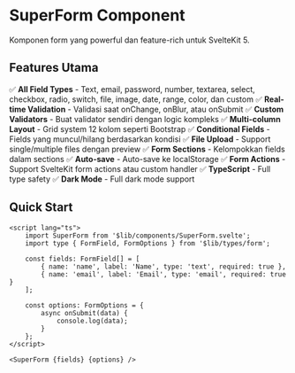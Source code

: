 # SuperForm Component

Komponen form yang powerful dan feature-rich untuk SvelteKit 5.

## Features Utama

✅ **All Field Types** - Text, email, password, number, textarea, select, checkbox, radio, switch, file, image, date, range, color, dan custom
✅ **Real-time Validation** - Validasi saat onChange, onBlur, atau onSubmit
✅ **Custom Validators** - Buat validator sendiri dengan logic kompleks
✅ **Multi-column Layout** - Grid system 12 kolom seperti Bootstrap
✅ **Conditional Fields** - Fields yang muncul/hilang berdasarkan kondisi
✅ **File Upload** - Support single/multiple files dengan preview
✅ **Form Sections** - Kelompokkan fields dalam sections
✅ **Auto-save** - Auto-save ke localStorage
✅ **Form Actions** - Support SvelteKit form actions atau custom handler
✅ **TypeScript** - Full type safety
✅ **Dark Mode** - Full dark mode support

## Quick Start

```svelte
<script lang="ts">
	import SuperForm from '$lib/components/SuperForm.svelte';
	import type { FormField, FormOptions } from '$lib/types/form';

	const fields: FormField[] = [
		{ name: 'name', label: 'Name', type: 'text', required: true },
		{ name: 'email', label: 'Email', type: 'email', required: true }
	];

	const options: FormOptions = {
		async onSubmit(data) {
			console.log(data);
		}
	};
</script>

<SuperForm {fields} {options} />
```
